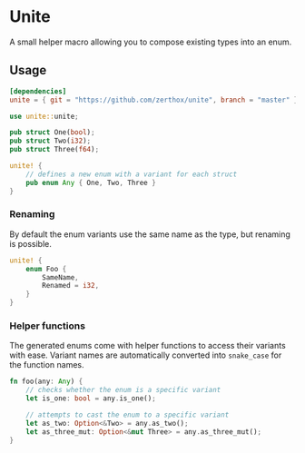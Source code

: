 # Unite
A small helper macro allowing you to compose existing types into an enum.

## Usage
```toml
[dependencies]
unite = { git = "https://github.com/zerthox/unite", branch = "master" }
```

```rust
use unite::unite;

pub struct One(bool);
pub struct Two(i32);
pub struct Three(f64);

unite! {
    // defines a new enum with a variant for each struct
    pub enum Any { One, Two, Three }
}
```

### Renaming
By default the enum variants use the same name as the type, but renaming is possible.

```rust
unite! {
    enum Foo {
        SameName,
        Renamed = i32,
    }
}
```

### Helper functions
The generated enums come with helper functions to access their variants with ease.
Variant names are automatically converted into `snake_case` for the function names.

```rust
fn foo(any: Any) {
    // checks whether the enum is a specific variant
    let is_one: bool = any.is_one();

    // attempts to cast the enum to a specific variant
    let as_two: Option<&Two> = any.as_two();
    let as_three_mut: Option<&mut Three> = any.as_three_mut();
}
```
